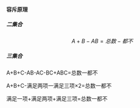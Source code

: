 #### 容斥原理

##### 二集合

$$A+B-AB=总数-都不$$

##### 三集合

A+B+C-AB-AC-BC+ABC=总数一都不

A+B+C-满足两项一满足三项×2=总数一都不

满足一项+满足两项+满足三项=总数一都不